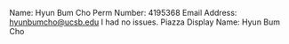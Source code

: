 Name: Hyun Bum Cho
Perm Number: 4195368
Email Address: hyunbumcho@ucsb.edu
I had no issues.
Piazza Display Name: Hyun Bum Cho
